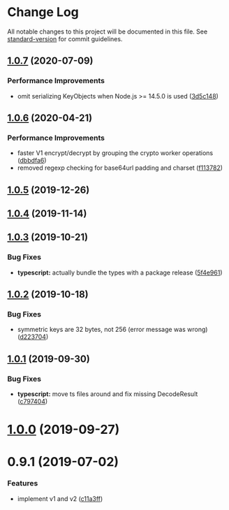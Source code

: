 # Change Log

All notable changes to this project will be documented in this file. See [standard-version](https://github.com/conventional-changelog/standard-version) for commit guidelines.

## [1.0.7](https://github.com/panva/paseto/compare/v1.0.6...v1.0.7) (2020-07-09)


### Performance Improvements

* omit serializing KeyObjects when Node.js >= 14.5.0 is used ([3d5c148](https://github.com/panva/paseto/commit/3d5c1487df714a0bf62a4fc5f89d280a8c649f09))



## [1.0.6](https://github.com/panva/paseto/compare/v1.0.5...v1.0.6) (2020-04-21)


### Performance Improvements

* faster V1 encrypt/decrypt by grouping the crypto worker operations ([dbbdfa6](https://github.com/panva/paseto/commit/dbbdfa631a5afe1fa4790d681e382bb2ad44d46c))
* removed regexp checking for base64url padding and charset ([f113782](https://github.com/panva/paseto/commit/f113782092d56cb122a94556e8b5214f3cc361b4))



## [1.0.5](https://github.com/panva/paseto/compare/v1.0.4...v1.0.5) (2019-12-26)



## [1.0.4](https://github.com/panva/paseto/compare/v1.0.3...v1.0.4) (2019-11-14)



## [1.0.3](https://github.com/panva/paseto/compare/v1.0.2...v1.0.3) (2019-10-21)


### Bug Fixes

* **typescript:** actually bundle the types with a package release ([5f4e961](https://github.com/panva/paseto/commit/5f4e961f954e6181c79abf20f5b69d2cfd675a33))

## [1.0.2](https://github.com/panva/paseto/compare/v1.0.1...v1.0.2) (2019-10-18)


### Bug Fixes

* symmetric keys are 32 bytes, not 256 (error message was wrong) ([d223704](https://github.com/panva/paseto/commit/d223704))



## [1.0.1](https://github.com/panva/paseto/compare/v1.0.0...v1.0.1) (2019-09-30)


### Bug Fixes

* **typescript:** move ts files around and fix missing DecodeResult ([c797404](https://github.com/panva/paseto/commit/c797404))



# [1.0.0](https://github.com/panva/paseto/compare/v0.9.1...v1.0.0) (2019-09-27)



# 0.9.1 (2019-07-02)


### Features

* implement v1 and v2 ([c11a3ff](https://github.com/panva/paseto/commit/c11a3ff))
